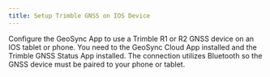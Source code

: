 ```yaml
---
title: Setup Trimble GNSS on IOS Device
---
```

			
Configure the GeoSync App to use a Trimble R1 or R2 GNSS device on an IOS tablet or phone.  You need to the GeoSync Cloud App installed and the Trimble GNSS Status App installed.  The connection utilizes Bluetooth so the GNSS device must be paired to your phone or tablet.     